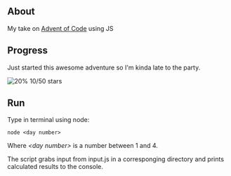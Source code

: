 ## About

My take on [Advent of Code](https://adventofcode.com/) using JS

## Progress

Just started this awesome adventure so I'm kinda late to the party.

![20%](https://progress-bar.dev/20) 10/50 stars

## Run

Type in terminal using node:

```
node <day number>
```

Where _\<day number\>_ is a number between 1 and 4.

The script grabs input from input.js in a corresponging directory and prints calculated results to the console.
